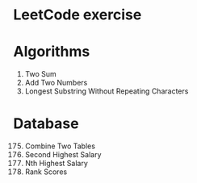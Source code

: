 LeetCode exercise
==============================

# Algorithms

1. Two Sum
2. Add Two Numbers
3. Longest Substring Without Repeating Characters

# Database

175. Combine Two Tables
176. Second Highest Salary
177. Nth Highest Salary
178. Rank Scores